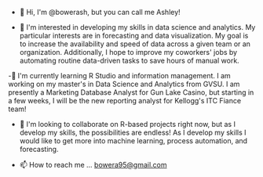 - 👋 Hi, I'm @bowerash, but you can call me Ashley!

- 👀 I'm interested in developing my skills in data science and analytics. My particular interests are in forecasting and data visualization. My goal is to increase the availability 
and speed of data across a given team or an organization. Additionally, I hope to improve my coworkers' jobs by automating routine data-driven tasks to save hours of manual work.

-🌱 I'm currently learning R Studio and information management. I am working on my master's in Data Science and Analytics from GVSU. I am presently a Marketing Database Analyst
for Gun Lake Casino, but starting in a few weeks, I will be the new reporting analyst for Kellogg's ITC Fiance team! 

- 💞️ I'm looking to collaborate on R-based projects right now, but as I develop my skills, the possibilities are endless! As I develop my skills I would like to get 
more into machine learning, process automation, and forecasting. 

- 📫 How to reach me ... bowera95@gmail.com

<!---
bowerash/bowerash is a ✨ special ✨ repository because its `README.md` (this file) appears on your GitHub profile.
You can click the Preview link to take a look at your changes.
--->
